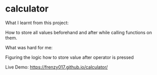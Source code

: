 # calculator

What I learnt from this project:

How to store all values beforehand and after while calling functions on them.

What was hard for me:

Figuring the logic how to store value after operator is pressed

Live Demo:
https://frenzy017.github.io/calculator/
